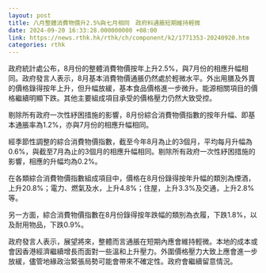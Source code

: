 ```yaml
---
layout: post
title: 八月整體消費物價升2.5%與七月相同　政府料通脹短期維持輕微
date: 2024-09-20 16:33:28.000000000 +08:00
link: https://news.rthk.hk/rthk/ch/component/k2/1771353-20240920.htm
categories: rthk
---
```


政府統計處公布，8月份的整體消費物價按年上升2.5%，與7月份的相應升幅相同。政府發言人表示，8月基本消費物價通脹仍然處於輕微水平。外出用膳及外賣的價格錄得按年上升，但升幅放緩，基本食品價格進一步微升。能源相關項目的價格繼續明顯下跌。其他主要組成項目承受的價格壓力仍然大致受控。

剔除所有政府一次性紓困措施的影響，8月份綜合消費物價指數的按年升幅、即基本通脹率為1.2%，亦與7月份的相應升幅相同。

經季節性調整的綜合消費物價指數，截至今年8月為止的3個月，平均每月升幅為0.6%，與截至7月為止的3個月的相應升幅相同。剔除所有政府一次性紓困措施的影響，相應的升幅均為0.2%。

在各類綜合消費物價指數組成項目中，價格在8月份錄得按年升幅的類別為煙酒，上升20.8%；電力、燃氣及水，上升4.8%；住屋，上升3.3%及交通，上升2.8%等。

另一方面，綜合消費物價指數在8月份錄得按年跌幅的類別為衣履，下跌1.8%，以及耐用物品，下跌0.9%。

政府發言人表示，展望將來，整體而言通脹在短期內應會維持輕微。本地的成本或會因香港經濟繼續增長而面對一些溫和上升壓力。外圍價格壓力大致上應會進一步放緩，儘管地緣政治緊張局勢可能會帶來不確定性。政府會繼續留意情況。
